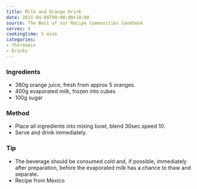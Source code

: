 ```yaml
---
title: Milk and Orange Drink
date: 2015-04-08T00:00:00+10:00
source: The Best of our Recipe Communities Cookbook
serves: 4
cookingtime: 5 mins
categories:
- Thermomix
- Drinks
---
```












### Ingredients

* 380g orange juice, fresh from approx 5 oranges
* 400g evaporated milk, frozen into cubes
* 100g sugar

### Method

* Place all ingredients into mixing bowl, blend 30sec.speed 10.
* Serve and drink immediately.

### Tip

* The beverage should be consumed cold and, if possible, immediately after preparation, before the evaporated milk has a chance to thaw and separate.
*  Recipe from Mexico
